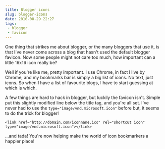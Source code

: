 ```yaml
---
title: Blogger icons
slug: blogger-icons
date: 2010-08-29 22:27
tags: 
 - blogger
 - favicon
---
```

One thing that strikes me about blogger, or the many bloggers that use it, is that I've never come across a blog that hasn't used the default blogger favicon. Now some people might not care too much, how important can a little 16x16 icon really be?

Well if you're like me, pretty important. I use Chrome, in fact I live by Chrome, and my bookmarks bar is simply a big list of icons. No text, just icons. So when I have a list of favourite blogs, I have to start guessing at which is which.

A few things are hard to hack in blogger, but luckily the favicon isn't. Simple put this slightly modified line below the title tag, and you're all set. I've never had to use the `type="image/vnd.microsoft.icon"` before but, it seems to do the trick for blogger!

    <link href="http://domain.com/iconnane.ico" rel="shortcut icon" type="image/vnd.microsoft.icon"></link>

...and tada! You're now helping make the world of icon bookmarkers a happier place!